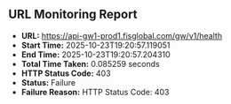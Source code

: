 ## URL Monitoring Report

- **URL:** https://api-gw1-prod1.fisglobal.com/gw/v1/health
- **Start Time:** 2025-10-23T19:20:57.119051
- **End Time:** 2025-10-23T19:20:57.204310
- **Total Time Taken:** 0.085259 seconds
- **HTTP Status Code:** 403
- **Status:** Failure
- **Failure Reason:** HTTP Status Code: 403
